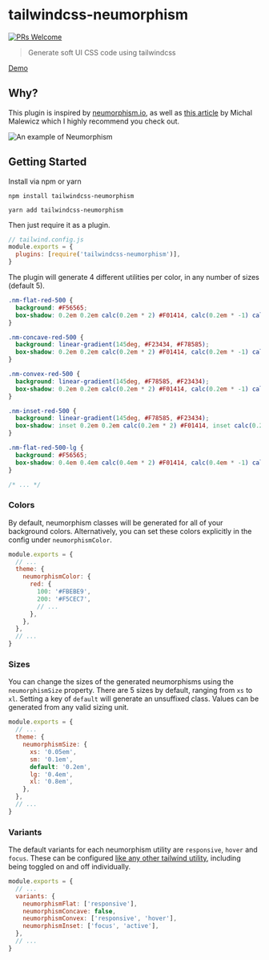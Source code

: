 # tailwindcss-neumorphism

[![PRs Welcome](https://img.shields.io/badge/PRs-welcome-brightgreen.svg)](http://makeapullrequest.com)

> Generate soft UI CSS code using tailwindcss

[Demo](https://tailwindcss-neumorphism-demo.netlify.app/)

## Why?

This plugin is inspired by [neumorphism.io](https://neumorphism.io/), as well as [this article](https://uxdesign.cc/neumorphism-in-user-interfaces-b47cef3bf3a6) by Michal Malewicz which I highly recommend you check out.

![An example of Neumorphism](https://cdn.dribbble.com/users/2202649/screenshots/9527558/media/13076f9099e978de5f04c1bec809464f.png 'Freebie Neumorphic UX UI Elements by Emy Lascan on Dribbble')

## Getting Started

Install via npm or yarn

```
npm install tailwindcss-neumorphism
```

```
yarn add tailwindcss-neumorphism
```

Then just require it as a plugin.

```js
// tailwind.config.js
module.exports = {
  plugins: [require('tailwindcss-neumorphism')],
}
```

The plugin will generate 4 different utilities per color, in any number of sizes (default 5).

```css
.nm-flat-red-500 {
  background: #F56565;
  box-shadow: 0.2em 0.2em calc(0.2em * 2) #F01414, calc(0.2em * -1) calc(0.2em * -1) calc(0.2em * 2) #F9A6A6;
}

.nm-concave-red-500 {
  background: linear-gradient(145deg, #F23434, #F78585);
  box-shadow: 0.2em 0.2em calc(0.2em * 2) #F01414, calc(0.2em * -1) calc(0.2em * -1) calc(0.2em * 2) #F9A6A6;
}

.nm-convex-red-500 {
  background: linear-gradient(145deg, #F78585, #F23434);
  box-shadow: 0.2em 0.2em calc(0.2em * 2) #F01414, calc(0.2em * -1) calc(0.2em * -1) calc(0.2em * 2) #F9A6A6;
}

.nm-inset-red-500 {
  background: linear-gradient(145deg, #F78585, #F23434);
  box-shadow: inset 0.2em 0.2em calc(0.2em * 2) #F01414, inset calc(0.2em * -1) calc(0.2em * -1) calc(0.2em * 2) #F9A6A6;
}

.nm-flat-red-500-lg {
  background: #F56565;
  box-shadow: 0.4em 0.4em calc(0.4em * 2) #F01414, calc(0.4em * -1) calc(0.4em * -1) calc(0.4em * 2) #F9A6A6;
}

/* ... */
```

### Colors

By default, neumorphism classes will be generated for all of your background colors. Alternatively, you can set these colors explicitly in the config under `neumorphismColor`.

```js
module.exports = {
  // ...
  theme: {
    neumorphismColor: {
      red: {
        100: '#FBEBE9',
        200: '#F5CEC7',
        // ...
      },
    },
  },
  // ...
}
```

### Sizes

You can change the sizes of the generated neumorphisms using the `neumorphismSize` property. There are 5 sizes by default, ranging from `xs` to `xl`. Setting a key of `default` will generate an unsuffixed class. Values can be generated from any valid sizing unit.

```js
module.exports = {
  // ...
  theme: {
    neumorphismSize: {
      xs: '0.05em',
      sm: '0.1em',
      default: '0.2em',
      lg: '0.4em',
      xl: '0.8em',
    },
  },
  // ...
}
```

### Variants

The default variants for each neumorphism utility are `responsive`, `hover` and `focus`. These can be configured [like any other tailwind utility](https://tailwindcss.com/docs/configuring-variants/), including being toggled on and off individually.

```js
module.exports = {
  // ...
  variants: {
    neumorphismFlat: ['responsive'],
    neumorphismConcave: false,
    neumorphismConvex: ['responsive', 'hover'],
    neumorphismInset: ['focus', 'active'],
  },
  // ...
}
```

